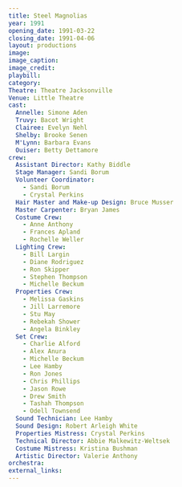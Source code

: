 ```yaml
---
title: Steel Magnolias
year: 1991
opening_date: 1991-03-22
closing_date: 1991-04-06
layout: productions
image:
image_caption:
image_credit:
playbill: 
category: 
Theatre: Theatre Jacksonville
Venue: Little Theatre
cast:
  Annelle: Simone Aden
  Truvy: Bacot Wright
  Clairee: Evelyn Nehl
  Shelby: Brooke Senen
  M'Lynn: Barbara Evans
  Ouiser: Betty Dettamore
crew:
  Assistant Director: Kathy Biddle
  Stage Manager: Sandi Borum
  Volunteer Coordinator:
    - Sandi Borum
    - Crystal Perkins
  Hair Master and Make-up Design: Bruce Musser
  Master Carpenter: Bryan James
  Costume Crew:
    - Anne Anthony
    - Frances Apland
    - Rochelle Weller
  Lighting Crew:
    - Bill Largin
    - Diane Rodriguez
    - Ron Skipper
    - Stephen Thompson
    - Michelle Beckum
  Properties Crew:
    - Melissa Gaskins
    - Jill Larremore
    - Stu May
    - Rebekah Shower
    - Angela Binkley
  Set Crew:
    - Charlie Alford
    - Alex Anura
    - Michelle Beckum
    - Lee Hamby
    - Ron Jones
    - Chris Phillips
    - Jason Rowe
    - Drew Smith
    - Tashah Thompson
    - Odell Townsend
  Sound Technician: Lee Hamby
  Sound Design: Robert Arleigh White
  Properties Mistress: Crystal Perkins
  Technical Director: Abbie Malkewitz-Weltsek
  Costume Mistress: Kristina Bushman
  Artistic Director: Valerie Anthony
orchestra:
external_links:
---
```

